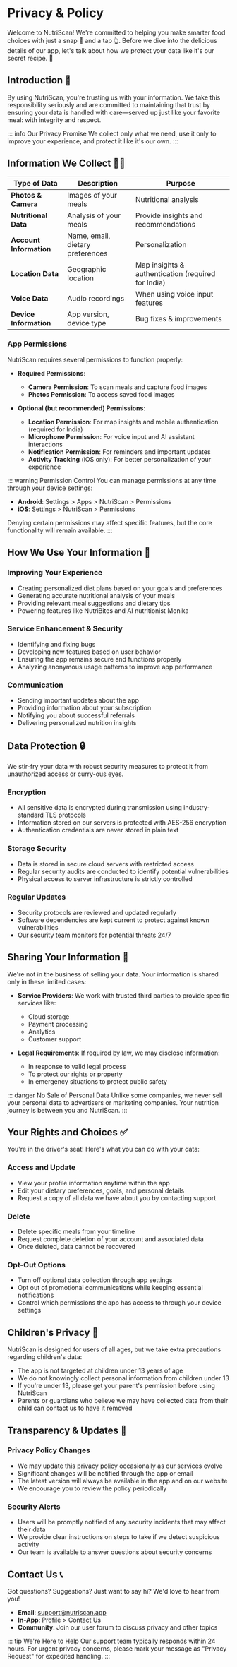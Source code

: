 # Privacy & Policy

Welcome to NutriScan! We're committed to helping you make smarter food choices with just a snap 📸 and a tap 👆. Before we dive into the delicious details of our app, let's talk about how we protect your data like it's our secret recipe. 🤫

## Introduction 👋

By using NutriScan, you're trusting us with your information. We take this responsibility seriously and are committed to maintaining that trust by ensuring your data is handled with care—served up just like your favorite meal: with integrity and respect.

::: info Our Privacy Promise
We collect only what we need, use it only to improve your experience, and protect it like it's our own.
:::

## Information We Collect 🕵️‍♂️

| Type of Data | Description | Purpose |
|--------------|-------------|---------|
| **Photos & Camera** | Images of your meals | Nutritional analysis |
| **Nutritional Data** | Analysis of your meals | Provide insights and recommendations |
| **Account Information** | Name, email, dietary preferences | Personalization |
| **Location Data** | Geographic location | Map insights & authentication (required for India) |
| **Voice Data** | Audio recordings | When using voice input features |
| **Device Information** | App version, device type | Bug fixes & improvements |

### App Permissions

NutriScan requires several permissions to function properly:

- **Required Permissions**:
  - **Camera Permission**: To scan meals and capture food images
  - **Photos Permission**: To access saved food images

- **Optional (but recommended) Permissions**:
  - **Location Permission**: For map insights and mobile authentication (required for India)
  - **Microphone Permission**: For voice input and AI assistant interactions
  - **Notification Permission**: For reminders and important updates
  - **Activity Tracking** (iOS only): For better personalization of your experience

::: warning Permission Control
You can manage permissions at any time through your device settings:
- **Android**: Settings > Apps > NutriScan > Permissions
- **iOS**: Settings > NutriScan > Permissions

Denying certain permissions may affect specific features, but the core functionality will remain available.
:::

## How We Use Your Information 🚀

### Improving Your Experience
- Creating personalized diet plans based on your goals and preferences
- Generating accurate nutritional analysis of your meals
- Providing relevant meal suggestions and dietary tips
- Powering features like NutriBites and AI nutritionist Monika

### Service Enhancement & Security
- Identifying and fixing bugs
- Developing new features based on user behavior
- Ensuring the app remains secure and functions properly
- Analyzing anonymous usage patterns to improve app performance

### Communication
- Sending important updates about the app
- Providing information about your subscription
- Notifying you about successful referrals
- Delivering personalized nutrition insights

## Data Protection 🔒

We stir-fry your data with robust security measures to protect it from unauthorized access or curry-ous eyes.

### Encryption
- All sensitive data is encrypted during transmission using industry-standard TLS protocols
- Information stored on our servers is protected with AES-256 encryption
- Authentication credentials are never stored in plain text

### Storage Security
- Data is stored in secure cloud servers with restricted access
- Regular security audits are conducted to identify potential vulnerabilities
- Physical access to server infrastructure is strictly controlled

### Regular Updates
- Security protocols are reviewed and updated regularly
- Software dependencies are kept current to protect against known vulnerabilities
- Our security team monitors for potential threats 24/7

## Sharing Your Information 🤝

We're not in the business of selling your data. Your information is shared only in these limited cases:

- **Service Providers**: We work with trusted third parties to provide specific services like:
  - Cloud storage
  - Payment processing
  - Analytics
  - Customer support

- **Legal Requirements**: If required by law, we may disclose information:
  - In response to valid legal process
  - To protect our rights or property
  - In emergency situations to protect public safety

::: danger No Sale of Personal Data
Unlike some companies, we never sell your personal data to advertisers or marketing companies. Your nutrition journey is between you and NutriScan.
:::

## Your Rights and Choices ✅

You're in the driver's seat! Here's what you can do with your data:

### Access and Update
- View your profile information anytime within the app
- Edit your dietary preferences, goals, and personal details
- Request a copy of all data we have about you by contacting support

### Delete
- Delete specific meals from your timeline
- Request complete deletion of your account and associated data
- Once deleted, data cannot be recovered

### Opt-Out Options
- Turn off optional data collection through app settings
- Opt out of promotional communications while keeping essential notifications
- Control which permissions the app has access to through your device settings

## Children's Privacy 👶

NutriScan is designed for users of all ages, but we take extra precautions regarding children's data:

- The app is not targeted at children under 13 years of age
- We do not knowingly collect personal information from children under 13
- If you're under 13, please get your parent's permission before using NutriScan
- Parents or guardians who believe we may have collected data from their child can contact us to have it removed

## Transparency & Updates 📝

### Privacy Policy Changes
- We may update this privacy policy occasionally as our services evolve
- Significant changes will be notified through the app or email
- The latest version will always be available in the app and on our website
- We encourage you to review the policy periodically

### Security Alerts
- Users will be promptly notified of any security incidents that may affect their data
- We provide clear instructions on steps to take if we detect suspicious activity
- Our team is available to answer questions about security concerns

## Contact Us 📞

Got questions? Suggestions? Just want to say hi? We'd love to hear from you!

- **Email**: [support@nutriscan.app](mailto:support@nutriscan.app)
- **In-App**: Profile > Contact Us
- **Community**: Join our user forum to discuss privacy and other topics

::: tip We're Here to Help
Our support team typically responds within 24 hours. For urgent privacy concerns, please mark your message as "Privacy Request" for expedited handling.
:::